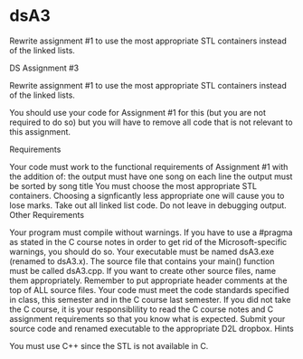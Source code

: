 # dsA3
Rewrite assignment #1 to use the most appropriate STL containers instead of the linked lists.

DS Assignment #3

Rewrite assignment #1 to use the most appropriate STL containers instead of the linked lists.

You should use your code for Assignment #1 for this (but you are not required to do so) but you will have to remove all code that is not relevant to this assignment.

Requirements

Your code must work to the functional requirements of Assignment #1 with the addition of:
the output must have one song on each line
the output must be sorted by song title
You must choose the most appropriate STL containers. Choosing a signficantly less appropriate one will cause you to lose marks.
Take out all linked list code.
Do not leave in debugging output.
Other Requirements

Your program must compile without warnings. If you have to use a #pragma as stated in the C course notes in order to get rid of the Microsoft-specific warnings, you should do so.
Your executable must be named dsA3.exe (renamed to dsA3.x).
The source file that contains your main() function must be called dsA3.cpp.
If you want to create other source files, name them appropriately.
Remember to put appropriate header comments at the top of ALL source files.
Your code must meet the code standards specified in class, this semester and in the C course last semester.
If you did not take the C course, it is your responsiblility to read the C course notes and C assignment requirements so that you know what is expected.
Submit your source code and renamed executable to the appropriate D2L dropbox.
Hints

You must use C++ since the STL is not available in C.
